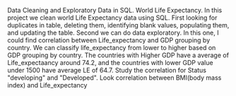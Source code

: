 Data Cleaning and Exploratory Data in SQL. World Life Expectancy.
In this project we clean world Life Expectancy data using SQL. First looking for duplicates in table, deleting them, identifying blank values, populating them, and updating the table. Second we can do data exploratory. In this one, I could find correlation between Life_expectancy and GDP grouping by country. We can classify life_expectancy from lower to higher based on GDP grouping by country.
The countries with Higher GDP have a average of Life_expectaancy around 74.2, and the countries with lower GDP value under 1500 have average LE of 64.7. Study the correlation for Status "developing" and "Developed". Look correlation between BMI(body mass index) and Life_expectancy
